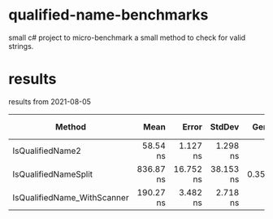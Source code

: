 # qualified-name-benchmarks
small c# project to micro-benchmark a small method to check for valid strings.

# results

results from 2021-08-05


|                      Method |      Mean |     Error |    StdDev |  Gen 0 | Gen 1 | Gen 2 | Allocated |
|---------------------------- |----------:|----------:|----------:|-------:|------:|------:|----------:|
|            IsQualifiedName2 |  58.54 ns |  1.127 ns |  1.298 ns |      - |     - |     - |         - |
|        IsQualifiedNameSplit | 836.87 ns | 16.752 ns | 38.153 ns | 0.3595 |     - |     - |   1,504 B |
| IsQualifiedName_WithScanner | 190.27 ns |  3.482 ns |  2.718 ns |      - |     - |     - |         - |